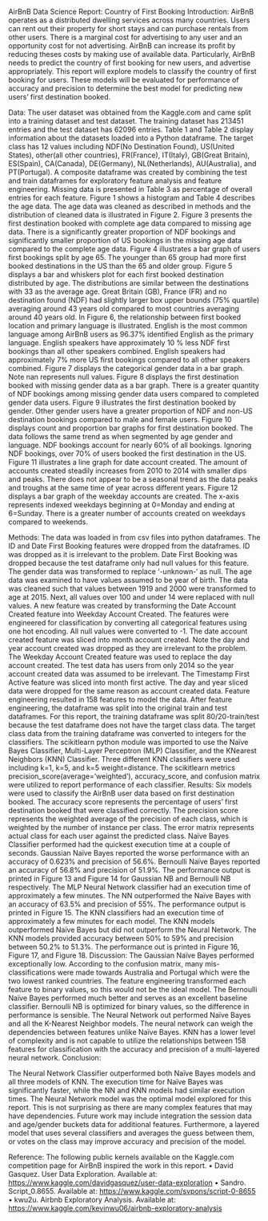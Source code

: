 AirBnB Data Science Report: Country of First Booking
Introduction:
AirBnB operates as a distributed dwelling services across many countries. Users can
rent out their property for short stays and can purchase rentals from other users. There is a
marginal cost for advertising to any user and an opportunity cost for not advertising. AirBnB
can increase its profit by reducing theses costs by making use of available data. Particularly,
AirBnB needs to predict the country of first booking for new users, and advertise appropriately.
This report will explore models to classify the country of first booking for users. These models
will be evaluated for performance of accuracy and precision to determine the best model for
predicting new users’ first destination booked.

Data:
The user dataset was obtained from the Kaggle.com and came split into a training
dataset and test dataset. The training dataset has 213451 entries and the test dataset has
62096 entries. Table 1 and Table 2 display information about the datasets loaded into a Python
dataframe. The target class has 12 values including NDF(No Destination Found), US(United
States), other(all other countries), FR(France), IT(Italy), GB(Great Britain), ES(Spain),
CA(Canada), DE(Germany), NL(Netherlands), AU(Australia), and PT(Portugal). A composite
dataframe was created by combining the test and train dataframes for exploratory feature
analysis and feature engineering. Missing data is presented in Table 3 as percentage of overall
entries for each feature. Figure 1 shows a histogram and Table 4 describes the age data. The
age data was cleaned as described in methods and the distribution of cleaned data is illustrated
in Figure 2. Figure 3 presents the first destination booked with complete age data compared to
missing age data. There is a significantly greater proportion of NDF bookings and significantly
smaller proportion of US bookings in the missing age data compared to the complete age data.
Figure 4 illustrates a bar graph of users first bookings split by age 65. The younger than 65
group had more first booked destinations in the US than the 65 and older group. Figure 5
displays a bar and whiskers plot for each first booked destination distributed by age. The
distributions are similar between the destinations with 33 as the average age. Great Britain
(GB), France (FR) and no destination found (NDF) had slightly larger box upper bounds (75%
quartile) averaging around 43 years old compared to most countries averaging around 40 years
old. In Figure 6, the relationship between first booked location and primary language is
illustrated. English is the most common language among AirBnB users as 96.37% identified
English as the primary language. English speakers have approximately 10 % less NDF first
bookings than all other speakers combined. English speakers had approximately 7% more US
first bookings compared to all other speakers combined. Figure 7 displays the categorical
gender data in a bar graph. Note nan represents null values. Figure 8 displays the first
destination booked with missing gender data as a bar graph. There is a greater quantity of NDF
bookings among missing gender data users compared to completed gender data users. Figure 9
illustrates the first destination booked by gender. Other gender users have a greater
proportion of NDF and non-US destination bookings compared to male and female users.
Figure 10 displays count and proportion bar graphs for first destination booked. The data
follows the same trend as when segmented by age gender and language. NDF bookings
account for nearly 60% of all bookings. Ignoring NDF bookings, over 70% of users booked the
first destination in the US. Figure 11 illustrates a line graph for date account created. The
amount of accounts created steadily increases from 2010 to 2014 with smaller dips and peaks.
There does not appear to be a seasonal trend as the data peaks and troughs at the same time
of year across different years. Figure 12 displays a bar graph of the weekday accounts are
created. The x-axis represents indexed weekdays beginning at 0=Monday and ending at
6=Sunday. There is a greater number of accounts created on weekdays compared to
weekends.

Methods:
The data was loaded in from csv files into python dataframes. The ID and Date First
Booking features were dropped from the dataframes. ID was dropped as it is irrelevant to the
problem. Date First Booking was dropped because the test dataframe only had null values for
this feature. The gender data was transformed to replace ‘-unknown-‘ as null. The age data
was examined to have values assumed to be year of birth. The data was cleaned such that
values between 1919 and 2000 were transformed to age at 2015. Next, all values over 100 and
under 14 were replaced with null values. A new feature was created by transforming the Date
Account Created feature into Weekday Account Created.
The features were engineered for classification by converting all categorical features
using one hot encoding. All null values were converted to -1. The date account created feature
was sliced into month account created. Note the day and year account created was dropped as
they are irrelevant to the problem. The Weekday Account Created feature was used to replace
the day account created. The test data has users from only 2014 so the year account created
data was assumed to be irrelevant. The Timestamp First Active feature was sliced into month
first active. The day and year sliced data were dropped for the same reason as account created
data. Feature engineering resulted in 158 features to model the data.
After feature engineering, the dataframe was split into the original train and test
dataframes. For this report, the training dataframe was split 80/20-train/test because the test
dataframe does not have the target class data. The target class data from the training
dataframe was converted to integers for the classifiers. The scikitlearn python module was
imported to use the Naïve Bayes Classifier, Multi-Layer Perceptron (MLP) Classifier, and the KNearest
Neighbors (KNN) Classifier. Three different KNN classifiers were used including k=1,
k=5, and k=5 weight=distance. The scikitlearn metrics precision_score(average=’weighted’),
accuracy_score, and confusion matrix were utilized to report performance of each classifier.
Results:
Six models were used to classify the AirBnB user data based on first destination booked.
The accuracy score represents the percentage of users’ first destination booked that were
classified correctly. The precision score represents the weighted average of the precision of
each class, which is weighted by the number of instance per class. The error matrix represents
actual class for each user against the predicted class.
Naïve Bayes Classifier performed had the quickest execution time at a couple of
seconds. Gaussian Naïve Bayes reported the worse performance with an accuracy of 0.623%
and precision of 56.6%. Bernoulli Naïve Bayes reported an accuracy of 56.8% and precision of
51.9%. The performance output is printed in Figure 13 and Figure 14 for Gaussian NB and
Bernoulli NB respectively.
The MLP Neural Network classifier had an execution time of approximately a few
minutes. The NN outperformed the Naïve Bayes with an accuracy of 63.5% and precision of
55%. The performance output is printed in Figure 15.
The KNN classifiers had an execution time of approximately a few minutes for each
model. The KNN models outperformed Naïve Bayes but did not outperform the Neural
Network. The KNN models provided accuracy between 50% to 59% and precision between
50.2% to 51.3%. The performance out is printed in Figure 16, Figure 17, and Figure 18.
Discussion:
The Gaussian Naïve Bayes performed exceptionally low. According to the confusion
matrix, many mis-classifications were made towards Australia and Portugal which were the two
lowest ranked countries. The feature engineering transformed each feature to binary values, so
this would not be the ideal model. The Bernoulli Naïve Bayes performed much better and
serves as an excellent baseline classifier. Bernoulli NB is optimized for binary values, so the
difference in performance is sensible.
The Neural Network out performed Naïve Bayes and all the K-Nearest Neighbor models.
The neural network can weigh the dependencies between features unlike Naïve Bayes. KNN
has a lower level of complexity and is not capable to utilize the relationships between 158
features for classification with the accuracy and precision of a multi-layered neural network.
Conclusion:
 
The Neural Network Classifier outperformed both Naïve Bayes models and all three
models of KNN. The execution time for Naïve Bayes was significantly faster, while the NN and
KNN models had similar execution times. The Neural Network model was the optimal model
explored for this report. This is not surprising as there are many complex features that may
have dependencies. Future work may include integration the session data and age/gender
buckets data for additional features. Furthermore, a layered model that uses several classifiers
and averages the guess between them, or votes on the class may improve accuracy and
precision of the model.
 
Reference:
The following public kernels available on the Kaggle.com competition page for AirBnB inspired
the work in this report.
• David Gasquez. User Data Exploration. Available at:
https://www.kaggle.com/davidgasquez/user-data-exploration
• Sandro. Script_0.8655. Available at: https://www.kaggle.com/svpons/script-0-8655
• kwu2u. Airbnb Exploratory Analysis. Available at:
https://www.kaggle.com/kevinwu06/airbnb-exploratory-analysis